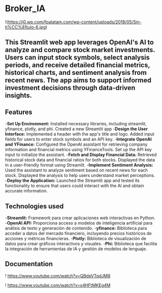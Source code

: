 # Broker_IA

!(https://i0.wp.com/fpalatam.com/wp-content/uploads/2018/05/Sin-ti%CC%81tulo-6.jpg)

## This Streamlit web app leverages OpenAI's AI to analyze and compare stock market investments. Users can input stock symbols, select analysis periods, and receive detailed financial metrics, historical charts, and sentiment analysis from recent news. The app aims to support informed investment decisions through data-driven insights.

## Features
-**Set Up Environment:** Installed necessary libraries, including streamlit, yfinance, plotly, and phi. Created a new Streamlit app
-**Design the User Interface:** Implemented a header with the app's title and logo. Added input fields for users to enter stock symbols and an API key.
-**Integrate OpenAI and YFinance:** Configured the OpenAI assistant for retrieving company information and financial metrics using YFinanceTools. Set up the API key input to initialize the assistant.
-**Fetch and Display Financial Data:** Retrieved historical stock data and financial ratios for both stocks. Displayed the data in a user-friendly format using Streamlit.
-**Implement Sentiment Analysis:** Used the assistant to analyze sentiment based on recent news for each stock. Displayed the analysis to help users understand market perceptions.
-**Deploy the Application:** Launched the Streamlit app and tested its functionality to ensure that users could interact with the AI and obtain accurate information.

## Technologies used

-**Streamlit:** Framework para crear aplicaciones web interactivas en Python.
-**OpenAI API:** Proporciona acceso a modelos de inteligencia artificial para análisis de texto y generación de contenido.
-**yfinance:** Biblioteca para acceder a datos del mercado financiero, incluyendo precios históricos de acciones y métricas financieras.
-**Plotly:** Biblioteca de visualización de datos para crear gráficos interactivos y visuales.
-**Phi:** Biblioteca que facilita la integración de herramientas de IA y gestión de modelos de lenguaje.

## **Documentation**
! https://www.youtube.com/watch?v=QBdeVTqdJM8

! https://www.youtube.com/watch?v=x4HFtMKEg4M

